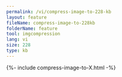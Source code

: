 ```yaml
---
permalink: /vi/compress-image-to-228-kb
layout: feature
fileName: compress-image-to-228kb
folderName: feature
tool: imgcompression
lang: vi
size: 228
type: kb
---
```


{%- include compress-image-to-X.html -%}
